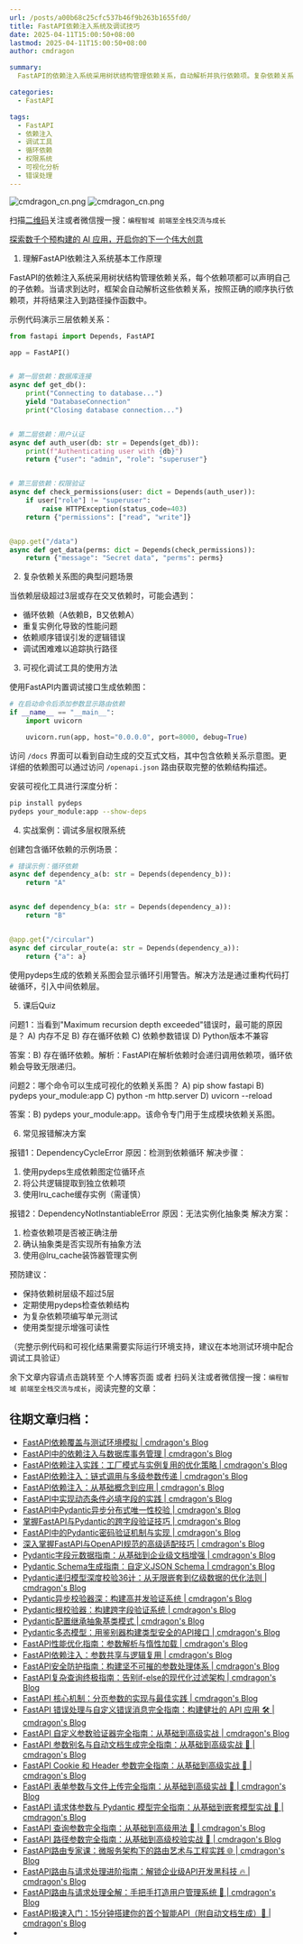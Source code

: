 ```yaml
---
url: /posts/a00b68c25cfc537b46f9b263b1655fd0/
title: FastAPI依赖注入系统及调试技巧
date: 2025-04-11T15:00:50+08:00
lastmod: 2025-04-11T15:00:50+08:00
author: cmdragon

summary:
  FastAPI的依赖注入系统采用树状结构管理依赖关系，自动解析并执行依赖项。复杂依赖关系可能导致循环依赖、性能问题、逻辑错误和调试困难。使用FastAPI内置调试接口和pydeps工具可生成依赖图，帮助可视化调试。通过重构代码打破循环依赖，使用lru_cache缓存实例，可解决常见报错如DependencyCycleError和DependencyNotInstantiableError。保持依赖树层级不超过5层，定期检查依赖结构，编写单元测试，使用类型提示，可预防问题。

categories:
  - FastAPI

tags:
  - FastAPI
  - 依赖注入
  - 调试工具
  - 循环依赖
  - 权限系统
  - 可视化分析
  - 错误处理
---
```


<img src="https://static.shutu.cn/shutu/jpeg/open0a/2025-04-11/90e8fbc621e2fbee8dd9be5141386073.jpeg" title="cmdragon_cn.png" alt="cmdragon_cn.png"/>

<img src="https://api2.cmdragon.cn/upload/cmder/20250304_012821924.jpg" title="cmdragon_cn.png" alt="cmdragon_cn.png"/>


扫描[二维码](https://api2.cmdragon.cn/upload/cmder/20250304_012821924.jpg)关注或者微信搜一搜：`编程智域 前端至全栈交流与成长`

[探索数千个预构建的 AI 应用，开启你的下一个伟大创意](https://tools.cmdragon.cn/zh/apps?category=ai_chat)

1. 理解FastAPI依赖注入系统基本工作原理

FastAPI的依赖注入系统采用树状结构管理依赖关系，每个依赖项都可以声明自己的子依赖。当请求到达时，框架会自动解析这些依赖关系，按照正确的顺序执行依赖项，并将结果注入到路径操作函数中。

示例代码演示三层依赖关系：

```python
from fastapi import Depends, FastAPI

app = FastAPI()


# 第一层依赖：数据库连接
async def get_db():
    print("Connecting to database...")
    yield "DatabaseConnection"
    print("Closing database connection...")


# 第二层依赖：用户认证
async def auth_user(db: str = Depends(get_db)):
    print(f"Authenticating user with {db}")
    return {"user": "admin", "role": "superuser"}


# 第三层依赖：权限验证
async def check_permissions(user: dict = Depends(auth_user)):
    if user["role"] != "superuser":
        raise HTTPException(status_code=403)
    return {"permissions": ["read", "write"]}


@app.get("/data")
async def get_data(perms: dict = Depends(check_permissions)):
    return {"message": "Secret data", "perms": perms}
```

2. 复杂依赖关系图的典型问题场景

当依赖层级超过3层或存在交叉依赖时，可能会遇到：

- 循环依赖（A依赖B，B又依赖A）
- 重复实例化导致的性能问题
- 依赖顺序错误引发的逻辑错误
- 调试困难难以追踪执行路径

3. 可视化调试工具的使用方法

使用FastAPI内置调试接口生成依赖图：

```python
# 在启动命令后添加参数显示路由依赖
if __name__ == "__main__":
    import uvicorn

    uvicorn.run(app, host="0.0.0.0", port=8000, debug=True)
```

访问 `/docs` 界面可以看到自动生成的交互式文档，其中包含依赖关系示意图。更详细的依赖图可以通过访问 `/openapi.json`
路由获取完整的依赖结构描述。

安装可视化工具进行深度分析：

```bash
pip install pydeps
pydeps your_module:app --show-deps
```

4. 实战案例：调试多层权限系统

创建包含循环依赖的示例场景：

```python
# 错误示例：循环依赖
async def dependency_a(b: str = Depends(dependency_b)):
    return "A"


async def dependency_b(a: str = Depends(dependency_a)):
    return "B"


@app.get("/circular")
async def circular_route(a: str = Depends(dependency_a)):
    return {"a": a}
```

使用pydeps生成的依赖关系图会显示循环引用警告。解决方法是通过重构代码打破循环，引入中间依赖层。

5. 课后Quiz

问题1：当看到"Maximum recursion depth exceeded"错误时，最可能的原因是？
A) 内存不足
B) 存在循环依赖
C) 依赖参数错误
D) Python版本不兼容

答案：B) 存在循环依赖。解析：FastAPI在解析依赖时会递归调用依赖项，循环依赖会导致无限递归。

问题2：哪个命令可以生成可视化的依赖关系图？
A) pip show fastapi
B) pydeps your_module:app
C) python -m http.server
D) uvicorn --reload

答案：B) pydeps your_module:app。该命令专门用于生成模块依赖关系图。

6. 常见报错解决方案

报错1：DependencyCycleError
原因：检测到依赖循环
解决步骤：

1. 使用pydeps生成依赖图定位循环点
2. 将公共逻辑提取到独立依赖项
3. 使用lru_cache缓存实例（需谨慎）

报错2：DependencyNotInstantiableError
原因：无法实例化抽象类
解决方案：

1. 检查依赖项是否被正确注册
2. 确认抽象类是否实现所有抽象方法
3. 使用@lru_cache装饰器管理实例

预防建议：

- 保持依赖树层级不超过5层
- 定期使用pydeps检查依赖结构
- 为复杂依赖项编写单元测试
- 使用类型提示增强可读性

（完整示例代码和可视化结果需要实际运行环境支持，建议在本地测试环境中配合调试工具验证）

余下文章内容请点击跳转至 个人博客页面 或者 扫码关注或者微信搜一搜：`编程智域 前端至全栈交流与成长`，阅读完整的文章：

## 往期文章归档：

- [FastAPI依赖覆盖与测试环境模拟 | cmdragon's Blog](https://blog.cmdragon.cn/posts/8a2bd816fabac0bc10bd2cf8494e4631/)
- [FastAPI中的依赖注入与数据库事务管理 | cmdragon's Blog](https://blog.cmdragon.cn/posts/112c16d592891ad53a10b10e8127968d/)
- [FastAPI依赖注入实践：工厂模式与实例复用的优化策略 | cmdragon's Blog](https://blog.cmdragon.cn/posts/600434e384fb632e40f37aa20bb673f1/)
- [FastAPI依赖注入：链式调用与多级参数传递 | cmdragon's Blog](https://blog.cmdragon.cn/posts/7c1206bbcb7a5ae74ef57b3d22fae599/)
- [FastAPI依赖注入：从基础概念到应用 | cmdragon's Blog](https://blog.cmdragon.cn/posts/666995a31c7f669ff158ea9f5d59b1b7/)
- [FastAPI中实现动态条件必填字段的实践 | cmdragon's Blog](https://blog.cmdragon.cn/posts/c0adef45ce198a9e28bbac4fe72bb294/)
- [FastAPI中Pydantic异步分布式唯一性校验 | cmdragon's Blog](https://blog.cmdragon.cn/posts/a33be759b816743593c6644f0c4f2899/)
- [掌握FastAPI与Pydantic的跨字段验证技巧 | cmdragon's Blog](https://blog.cmdragon.cn/posts/99ebd315437db53071499b2e9b0bd19a/)
- [FastAPI中的Pydantic密码验证机制与实现 | cmdragon's Blog](https://blog.cmdragon.cn/posts/2034017b888b8c532d0a136f0eeeca51/)
- [深入掌握FastAPI与OpenAPI规范的高级适配技巧 | cmdragon's Blog](https://blog.cmdragon.cn/posts/84f771a5938908d4287f4b0d3ee77234/)
- [Pydantic字段元数据指南：从基础到企业级文档增强 | cmdragon's Blog](https://blog.cmdragon.cn/posts/25766784d506d6024c0626249e299d09/)
- [Pydantic Schema生成指南：自定义JSON Schema | cmdragon's Blog](https://blog.cmdragon.cn/posts/620198727c7909e8dea287430dcf67eb/)
- [Pydantic递归模型深度校验36计：从无限嵌套到亿级数据的优化法则 | cmdragon's Blog](https://blog.cmdragon.cn/posts/448b2f4522926a7bdf477332fa57df2b/)
- [Pydantic异步校验器深：构建高并发验证系统 | cmdragon's Blog](https://blog.cmdragon.cn/posts/38a93fe6312bbee008f3c11d9ecbb557/)
- [Pydantic根校验器：构建跨字段验证系统 | cmdragon's Blog](https://blog.cmdragon.cn/posts/3c17dfcf84fdc8190e40286d114cebb7/)
- [Pydantic配置继承抽象基类模式 | cmdragon's Blog](https://blog.cmdragon.cn/posts/48005c4f39db6b2ac899df96448a6fd2/)
- [Pydantic多态模型：用鉴别器构建类型安全的API接口 | cmdragon's Blog](https://blog.cmdragon.cn/posts/fc7b42c24414cb24dd920fb2eae164f5/)
- [FastAPI性能优化指南：参数解析与惰性加载 | cmdragon's Blog](https://blog.cmdragon.cn/posts/d2210ab0f56b1e3ae62117530498ee85/)
- [FastAPI依赖注入：参数共享与逻辑复用 | cmdragon's Blog](https://blog.cmdragon.cn/posts/1821d820e2f8526b106ce0747b811faf/)
- [FastAPI安全防护指南：构建坚不可摧的参数处理体系 | cmdragon's Blog](https://blog.cmdragon.cn/posts/ed25f1c3c737f67a6474196cc8394113/)
- [FastAPI复杂查询终极指南：告别if-else的现代化过滤架构 | cmdragon's Blog](https://blog.cmdragon.cn/posts/eab4df2bac65cb8cde7f6a04b2aa624c/)
- [FastAPI 核心机制：分页参数的实现与最佳实践 | cmdragon's Blog](https://blog.cmdragon.cn/posts/8821ab1186b05252feda20836609463e/)
- [FastAPI 错误处理与自定义错误消息完全指南：构建健壮的 API 应用 🛠️ | cmdragon's Blog](https://blog.cmdragon.cn/posts/cebad7a36a676e5e20b90d616b726489/)
- [FastAPI 自定义参数验证器完全指南：从基础到高级实战 | cmdragon's Blog](https://blog.cmdragon.cn/posts/9d0a403c8be2b1dc31f54f2a32e4af6d/)
- [FastAPI 参数别名与自动文档生成完全指南：从基础到高级实战 🚀 | cmdragon's Blog](https://blog.cmdragon.cn/posts/2a912968ba048bad95a092487126f2ed/)
- [FastAPI Cookie 和 Header 参数完全指南：从基础到高级实战 🚀 | cmdragon's Blog](https://blog.cmdragon.cn/posts/f4cd8ed98ef3989d7c5c627f9adf7dea/)
- [FastAPI 表单参数与文件上传完全指南：从基础到高级实战 🚀 | cmdragon's Blog](https://blog.cmdragon.cn/posts/d386eb9996fa2245ce3ed0fa4473ce2b/)
- [FastAPI 请求体参数与 Pydantic 模型完全指南：从基础到嵌套模型实战 🚀 | cmdragon's Blog](https://blog.cmdragon.cn/posts/068b69e100a8e9ec06b2685908e6ae96/)
- [FastAPI 查询参数完全指南：从基础到高级用法 🚀 | cmdragon's Blog](https://blog.cmdragon.cn/posts/20e3eee2e462e49827506244c90c065a/)
- [FastAPI 路径参数完全指南：从基础到高级校验实战 🚀 | cmdragon's Blog](https://blog.cmdragon.cn/posts/c2afc335d7e290e99c72969806120f32/)
- [FastAPI路由专家课：微服务架构下的路由艺术与工程实践 🌐 | cmdragon's Blog](https://blog.cmdragon.cn/posts/be774b3724c7f10ca55defb76ff99656/)
- [FastAPI路由与请求处理进阶指南：解锁企业级API开发黑科技 🔥 | cmdragon's Blog](https://blog.cmdragon.cn/posts/23320e6c7e7736b3faeeea06c6fa2a9b/)
- [FastAPI路由与请求处理全解：手把手打造用户管理系统 🔌 | cmdragon's Blog](https://blog.cmdragon.cn/posts/9d842fb802a1650ff94a76ccf85e38bf/)
- [FastAPI极速入门：15分钟搭建你的首个智能API（附自动文档生成）🚀 | cmdragon's Blog](https://blog.cmdragon.cn/posts/f00c92e523b0105ed423cb8edeeb0266/)
-